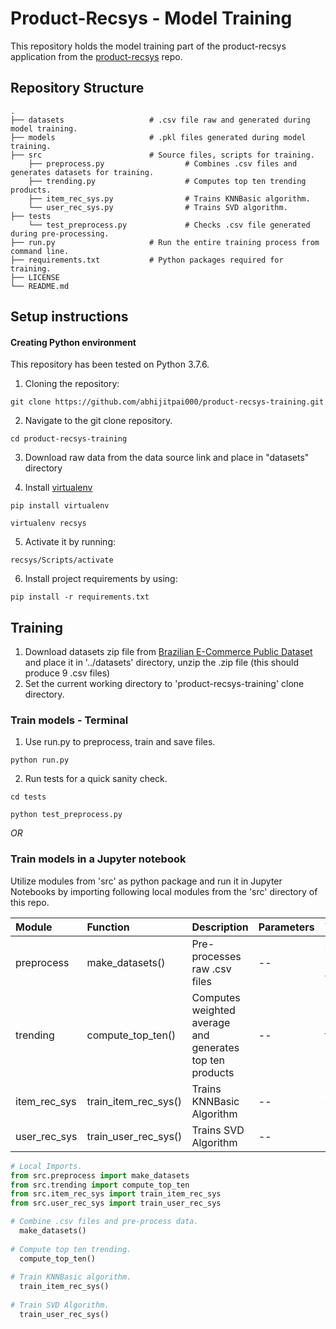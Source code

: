 # Product-Recsys - Model Training
This repository holds the model training part of the product-recsys application from the [product-recsys](https://github.com/abhijitpai000/product-recsys) repo.

## Repository Structure
    .
    ├── datasets                   # .csv file raw and generated during model training.
    ├── models                     # .pkl files generated during model training.
    ├── src                        # Source files, scripts for training.
        ├── preprocess.py                  # Combines .csv files and generates datasets for training.
        ├── trending.py                    # Computes top ten trending products.
        ├── item_rec_sys.py                # Trains KNNBasic algorithm.
        └── user_rec_sys.py                # Trains SVD algorithm.
    ├── tests
        └── test_preprocess.py             # Checks .csv file generated during pre-processing.
    ├── run.py                     # Run the entire training process from command line.
    ├── requirements.txt           # Python packages required for training.
    ├── LICENSE
    └── README.md


## Setup instructions

#### Creating Python environment

This repository has been tested on Python 3.7.6.

1. Cloning the repository:

`git clone https://github.com/abhijitpai000/product-recsys-training.git`

2. Navigate to the git clone repository.

`cd product-recsys-training`

3. Download raw data from the data source link and place in "datasets" directory

4. Install [virtualenv](https://pypi.org/project/virtualenv/)

`pip install virtualenv`

`virtualenv recsys`

5. Activate it by running:

`recsys/Scripts/activate`

6. Install project requirements by using:

`pip install -r requirements.txt`

## Training

1. Download datasets zip file from [Brazilian E-Commerce Public Dataset](https://www.kaggle.com/olistbr/brazilian-ecommerce) and place it in '../datasets' directory, unzip the .zip file (this should produce 9 .csv files)
2. Set the current working directory to 'product-recsys-training' clone directory.

### Train models - Terminal
1. Use run.py to preprocess, train and save files. 

`python run.py`

2. Run tests for a quick sanity check.

`cd tests`

`python test_preprocess.py`

*OR*

### Train models in a Jupyter notebook

Utilize modules from 'src' as python package and run it in Jupyter Notebooks by importing following local modules from the 'src' directory of this repo.

| Module | Function | Description | Parameters | Yields | Returns |
| :--- | :--- | :--- | :--- | :--- | :--- |
| preprocess | make_datasets() | Pre-processes raw .csv files | -- | item_rec_sys_data.csv, user_rec_sys_data.csv & customer_id_encoder.pkl | --
| trending | compute_top_ten() | Computes weighted average and generates top ten products | -- | top_ten_trending.json | --
| item_rec_sys | train_item_rec_sys() | Trains KNNBasic Algorithm | -- | similar_items_algo.pkl | --
| user_rec_sys | train_user_rec_sys() | Trains SVD Algorithm | -- | user_predictions_algo.pkl | --

```python
# Local Imports.
from src.preprocess import make_datasets
from src.trending import compute_top_ten
from src.item_rec_sys import train_item_rec_sys
from src.user_rec_sys import train_user_rec_sys
```

```python
# Combine .csv files and pre-process data.
  make_datasets()
  
# Compute top ten trending.
  compute_top_ten()
  
# Train KNNBasic algorithm.
  train_item_rec_sys()
  
# Train SVD Algorithm.
  train_user_rec_sys()
```
